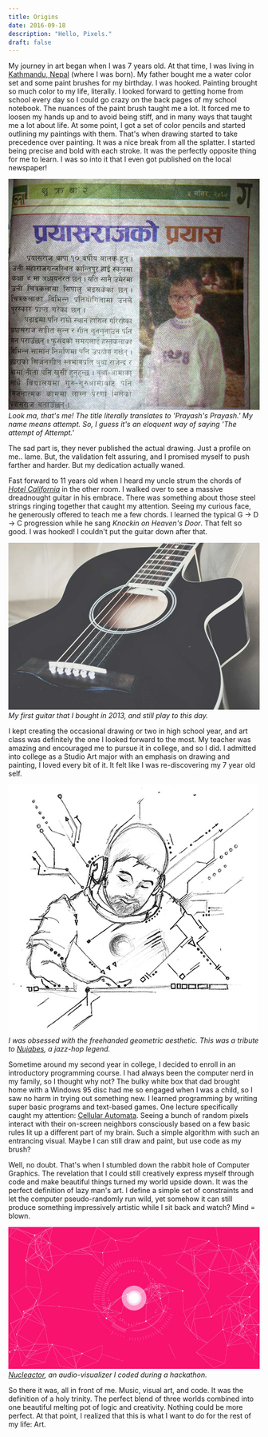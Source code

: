 ```yaml
---
title: Origins
date: 2016-09-18
description: "Hello, Pixels."
draft: false
---
```


My journey in art began when I was 7 years old. At that time, I was living in [Kathmandu, Nepal](https://goo.gl/maps/dRHoHcJc5WJ2) (where I was born). My father bought me a water color set and some paint brushes for my birthday. I was hooked. Painting brought so much color to my life, literally. I looked forward to getting home from school every day so I could go crazy on the back pages of my school notebook. The nuances of the paint brush taught me a lot. It forced me to loosen my hands up and to avoid being stiff, and in many ways that taught me a lot about life. At some point, I got a set of color pencils and started outlining my paintings with them. That's when drawing started to take precedence over painting. It was a nice break from all the splatter. I started being precise and bold with each stroke. It was the perfectly opposite thing for me to learn. I was so into it that I even got published on the local newspaper!

![Prayash Thapa Effulgence Art Newspaper](./paper.jpg)
_Look ma, that's me! The title literally translates to 'Prayash's Prayash.' My name means attempt. So, I guess it's an eloquent way of saying 'The attempt of Attempt.'_

The sad part is, they never published the actual drawing. Just a profile on me.. lame. But, the validation felt assuring, and I promised myself to push farther and harder. But my dedication actually waned.

Fast forward to 11 years old when I heard my uncle strum the chords of [_Hotel California_](https://www.youtube.com/watch?v=BYlb_MnOhBs) in the other room. I walked over to see a massive dreadnought guitar in his embrace. There was something about those steel strings ringing together that caught my attention. Seeing my curious face, he generously offered to teach me a few chords. I learned the typical G -> D -> C progression while he sang _Knockin on Heaven's Door_. That felt so good. I was hooked! I couldn't put the guitar down after that.

![Prayash Thapa Effulgence First Guitar](./guitar.jpg)
_My first guitar that I bought in 2013, and still play to this day._

I kept creating the occasional drawing or two in high school year, and art class was definitely the one I looked forward to the most. My teacher was amazing and encouraged me to pursue it in college, and so I did. I admitted into college as a Studio Art major with an emphasis on drawing and painting, I loved every bit of it. It felt like I was re-discovering my 7 year old self.

![Prayash Thapa Effulgence Nujabes Drawing](./nujabes.jpg)
_I was obsessed with the freehanded geometric aesthetic. This was a tribute to [Nujabes](https://youtu.be/WrO9PTpuSSs?t=7m50s), a jazz-hop legend._

Sometime around my second year in college, I decided to enroll in an introductory programming course. I had always been the computer nerd in my family, so I thought why not? The bulky white box that dad brought home with a Windows 95 disc had me so engaged when I was a child, so I saw no harm in trying out something new. I learned programming by writing super basic programs and text-based games. One lecture specifically caught my attention: [Cellular Automata](https://en.wikipedia.org/wiki/Cellular_automaton). Seeing a bunch of random pixels interact with their on-screen neighbors consciously based on a few basic rules lit up a different part of my brain. Such a simple algorithm with such an entrancing visual. Maybe I can still draw and paint, but use code as my brush?

Well, no doubt. That's when I stumbled down the rabbit hole of Computer Graphics. The revelation that I could still creatively express myself through code and make beautiful things turned my world upside down. It was the perfect definition of lazy man's art. I define a simple set of constraints and let the computer pseudo-randomly run wild, yet somehow it can still produce something impressively artistic while I sit back and watch? Mind = blown.

![Prayash Thapa Effulgence Code Graphics Visual Art](./graphics.jpg)
_[Nucleactor](http://effulgence.io/Nucleactor), an audio-visualizer I coded during a hackathon._

So there it was, all in front of me. Music, visual art, and code. It was the definition of a holy trinity. The perfect blend of three worlds combined into one beautiful melting pot of logic and creativity. Nothing could be more perfect. At that point, I realized that this is what I want to do for the rest of my life: Art.

